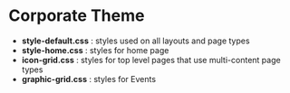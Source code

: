 # Corporate Theme

- **style-default.css** : styles used on all layouts and page types
- **style-home.css** : styles for home page
- **icon-grid.css** : styles for top level pages that use multi-content page types
- **graphic-grid.css** : styles for Events